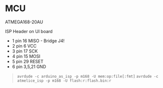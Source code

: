 # MCU

ATMEGA168-20AU

ISP Header on UI board

- 1 pin 16 MISO - Bridge J4!
- 2 pin 6 VCC
- 3 pin 17 SCK
- 4 pin 15 MOSI
- 5 pin 29 RESET
- 6 pin 3,5,21 GND

> `avrdude -c arduino_as_isp -p m168 -U mem:op:file[:fmt]`
> `avrdude -c atmelice_isp -p m168 -U flash:r:flash.bin:r`
